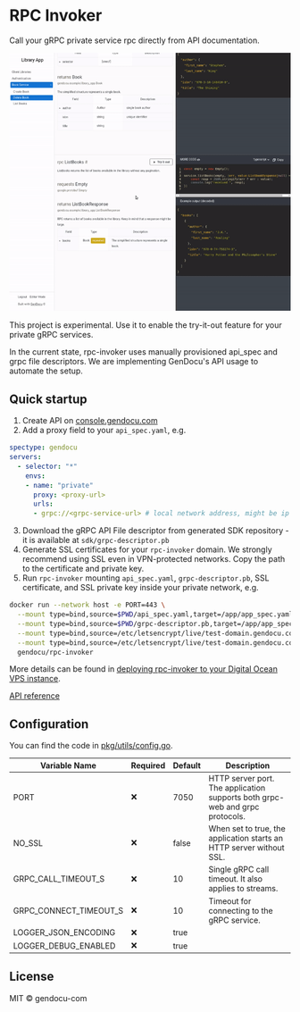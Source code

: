 # RPC Invoker

Call your gRPC private service rpc directly from API documentation.

![Try It Out](docs/images/try-it-out.gif)


This project is experimental. Use it to enable the try-it-out feature for your private gRPC services.

In the current state, rpc-invoker uses manually provisioned api_spec and grpc file descriptors. 
We are implementing GenDocu's API usage to automate the setup.

## Quick startup

1. Create API on [console.gendocu.com](gendocu.com)
2. Add a proxy field to your `api_spec.yaml`, e.g.
```yaml
spectype: gendocu
servers:
  - selector: "*"
    envs:
    - name: "private" 
      proxy: <proxy-url>
      urls:
      - grpc://<grpc-service-url> # local network address, might be ip or domain
```
3. Download the gRPC API File descriptor from generated SDK repository - it is available at `sdk/grpc-descriptor.pb`
4. Generate SSL certificates for your `rpc-invoker` domain. We strongly recommend using SSL even in VPN-protected networks. Copy the path to the certificate and private key.
5. Run `rpc-invoker` mounting `api_spec.yaml`, `grpc-descriptor.pb`, SSL certificate, and SSL private key inside your private network, e.g. 
```bash
docker run --network host -e PORT=443 \
  --mount type=bind,source=$PWD/api_spec.yaml,target=/app/app_spec.yaml \
  --mount type=bind,source=$PWD/grpc-descriptor.pb,target=/app/app_spec.pb \
  --mount type=bind,source=/etc/letsencrypt/live/test-domain.gendocu.com/cert.pem,target=/app/cert.pem \
  --mount type=bind,source=/etc/letsencrypt/live/test-domain.gendocu.com/privkey.pem,target=/app/privkey.pem \
  gendocu/rpc-invoker
```

More details can be found in [deploying rpc-invoker to your Digital Ocean VPS instance](./docs/DigitalOcean.md).

[API reference](https://doc.gendocu.com/gendocu/api/GendocuPublicApis#.gendocu.rpc_invoker.v1.RpcInvoker)


## Configuration

You can find the code in [pkg/utils/config.go](pkg/utils/config.go).

| Variable Name | Required | Default | Description |
| --- | --- | --- | --- |
| PORT | ❌ | 7050 | HTTP server port. The application supports both grpc-web and grpc protocols. |
| NO_SSL | ❌ | false | When set to true, the application starts an HTTP server without SSL. |
| GRPC_CALL_TIMEOUT_S | ❌ | 10 | Single gRPC call timeout. It also applies to streams. | 
| GRPC_CONNECT_TIMEOUT_S | ❌ | 10 | Timeout for connecting to the gRPC service. | 
| LOGGER_JSON_ENCODING | ❌ | true | | 
| LOGGER_DEBUG_ENABLED | ❌ | true | | 

## License
MIT © gendocu-com
